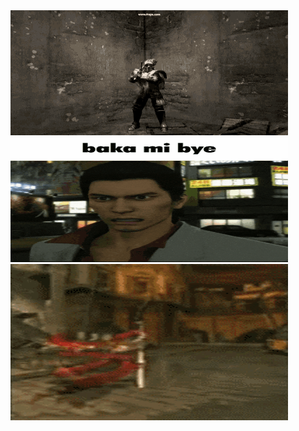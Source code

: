 <img src="gifs/giantDad.gif" width="444" height="200"/>
<img src="gifs/bakaMiBye.gif" width="444" height="200"/>
<img src="gifs/danteSpin.gif" width="444" height="250"/>
